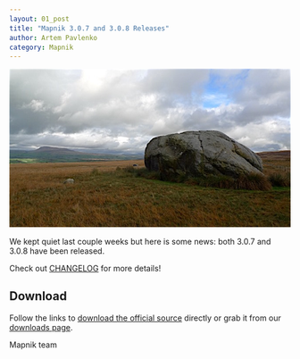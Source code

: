 ```yaml
---
layout: 01_post
title: "Mapnik 3.0.7 and 3.0.8 Releases"
author: Artem Pavlenko
category: Mapnik
---
```


![image](/images/the-great-stone.jpg)

We kept quiet last couple weeks but here is some news: both 3.0.7 and 3.0.8 have been released.

Check out [CHANGELOG](https://github.com/mapnik/mapnik/blob/master/CHANGELOG.md#308) for more details!

## Download

Follow the links to [download the official source](https://mapnik.s3.amazonaws.com/dist/v3.0.8/mapnik-v3.0.8.tar.bz2) directly or grab it from our [downloads page](/pages/downloads.html).

Mapnik team
